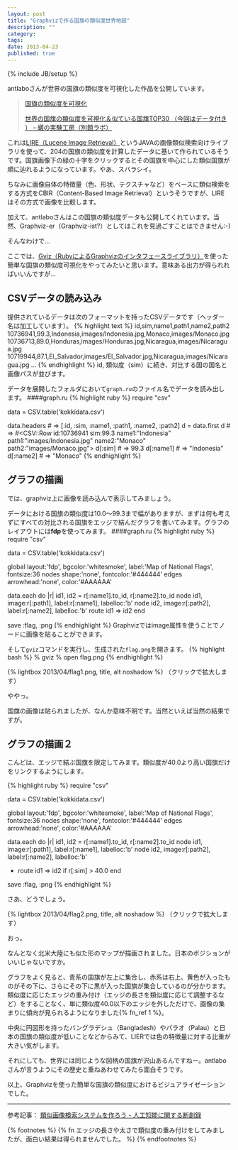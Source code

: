 ```yaml
---
layout: post
title: "Graphvizで作る国旗の類似度世界地図"
description: ""
category: 
tags: 
date: 2013-04-23
published: true
---
```

{% include JB/setup %}

antlaboさんが世界の国旗の類似度を可視化した作品を公開しています。

> [国旗の類似度を可視化](http://infanimation.antlabo.jp/kokki/index.html "国旗の類似度を可視化")
>
> [世界の国旗の類似度を可視化＆似ている国旗TOP30 （今回はデータ付き ） - 蟻の実験工房（別館ラボ）](http://d.hatena.ne.jp/antlabo/20130421/1366526239 "世界の国旗の類似度を可視化＆似ている国旗TOP30 （今回はデータ付き ） - 蟻の実験工房（別館ラボ）")

これは[LIRE（Lucene Image Retrieval）](http://www.lire-project.net/ "LIRE – Lucene Image Retrieval | The Java visual information retrieval library")というJAVAの画像類似検索向けライブラリを使って、204の国旗の類似度を計算したデータに基いて作られているそうです。国旗画像下の緑の十字をクリックするとその国旗を中心にした類似国旗が順に辿れるようになっています。やあ、スバラシイ。

ちなみに画像自体の特徴量（色、形状、テクスチャなど）をベースに類似検索をする方式をCBIR（Content-Based Image Retrieval）というそうですが、LIREはその方式で画像を比較します。

加えて、antlaboさんはこの国旗の類似度データも公開してくれています。当然、Graphviz-er（Graphviz-ist?）としてはこれを見過ごすことはできません:-)

そんなわけで...

ここでは、[Gviz（RubyによるGraphvizのインタフェースライブラリ）](https://rubygems.org/gems/gviz "gviz | RubyGems.org | your community gem host")を使った簡単な国旗の類似度可視化をやってみたいと思います。意味ある出力が得られればいいんですが...


## CSVデータの読み込み
提供されているデータは次のフォーマットを持ったCSVデータです（ヘッダー名は加工しています）。
{% highlight text %}
id,sim,name1,path1,name2,path2
10736941,99.3,Indonesia,images/Indonesia.jpg,Monaco,images/Monaco.jpg
10736713,89.0,Honduras,images/Honduras.jpg,Nicaragua,images/Nicaragua.jpg
10719944,87.1,El_Salvador,images/El_Salvador.jpg,Nicaragua,images/Nicaragua.jpg
...
{% endhighlight %}
id, 類似度（sim）に続き、対比する国の国名と画像パスが並びます。

データを展開したフォルダにおいて`graph.ru`のファイル名でデータを読み出します。
####graph.ru
{% highlight ruby %}
require "csv"

data = CSV.table('kokkidata.csv')

data.headers # => [:id, :sim, :name1, :path1, :name2, :path2]
d = data.first
d # => #<CSV::Row id:10736941 sim:99.3 name1:"Indonesia" path1:"images/Indonesia.jpg" name2:"Monaco" path2:"images/Monaco.jpg">
d[:sim] # => 99.3
d[:name1] # => "Indonesia"
d[:name2] # => "Monaco"
{% endhighlight %}

## グラフの描画
では、graphviz上に画像を読み込んで表示してみましょう。

データにおける国旗の類似度は10.0〜99.3まで幅がありますが、まずは何も考えずにすべての対比される国旗をエッジで結んだグラフを書いてみます。グラフのレイアウトには**fdp**を使ってみます。
####graph.ru
{% highlight ruby %}
require "csv"

data = CSV.table('kokkidata.csv')

global layout:'fdp', bgcolor:'whitesmoke', label:'Map of National Flags', fontsize:36
nodes shape:'none', fontcolor:'#444444'
edges arrowhead:'none', color:'#AAAAAA'

data.each do |r|
  id1, id2 = r[:name1].to_id, r[:name2].to_id
  node id1, image:r[:path1], label:r[:name1], labelloc:'b'
  node id2, image:r[:path2], label:r[:name2], labelloc:'b'
  route id1 => id2
end

save :flag, :png
{% endhighlight %}
Graphvizではimage属性を使うことでノードに画像を貼ることができます。

そして`gviz`コマンドを実行し、生成された`flag.png`を開きます。
{% highlight bash %}
% gviz
% open flag.png
{% endhighlight %}

{% lightbox  2013/04/flag1.png, title, alt noshadow %}
（クリックで拡大します）

ややっ。

国旗の画像は貼られましたが、なんか意味不明です。当然といえば当然の結果ですが。

## グラフの描画２

こんどは、エッジで結ぶ国旗を限定してみます。類似度が40.0より高い国旗だけをリンクするようにします。

{% highlight ruby %}
require "csv"

data = CSV.table('kokkidata.csv')

global layout:'fdp', bgcolor:'whitesmoke', label:'Map of National Flags', fontsize:36
nodes shape:'none', fontcolor:'#444444'
edges arrowhead:'none', color:'#AAAAAA'

data.each do |r|
  id1, id2 = r[:name1].to_id, r[:name2].to_id
  node id1, image:r[:path1], label:r[:name1], labelloc:'b'
  node id2, image:r[:path2], label:r[:name2], labelloc:'b'
+  route id1 => id2 if r[:sim] > 40.0
end

save :flag, :png
{% endhighlight %}

さあ、どうでしょう。

{% lightbox  2013/04/flag2.png, title, alt noshadow %}
（クリックで拡大します）

おっ。

なんとなく北米大陸にも似た形のマップが描画されました。日本のポジションがいいじゃないですか。

グラフをよく見ると、青系の国旗が左上に集合し、赤系は右上、黄色が入ったものがその下に、さらにその下に黒が入った国旗が集合しているのが分かります。類似度に応じたエッジの重み付け（エッジの長さを類似度に応じて調整するなど）をすることなく、単に類似度40.0以下のエッジを外しただけで、画像の集まりに傾向が見られるようになりました{% fn_ref 1 %}。

中央に円図形を持ったバングラデシュ（Bangladesh）やパラオ（Palau）と日本の国旗の類似度が低いことなどからみて、LIERでは色の特徴量に対する比重が大きい気がします。

それにしても、世界には同じような図柄の国旗が沢山あるんですねー。antlaboさんが言うようにその歴史と重ねあわせてみたら面白そうです。

以上、Graphvizを使った簡単な国旗の類似度におけるビジュアライゼーションでした。

---

参考記事： [類似画像検索システムを作ろう - 人工知能に関する断創録](http://aidiary.hatenablog.com/entry/20091003/1254574041 "類似画像検索システムを作ろう - 人工知能に関する断創録")


{% footnotes %}
{% fn エッジの長さや太さで類似度の重み付けをしてみましたが、面白い結果は得られませんでした。 %}
{% endfootnotes %}
